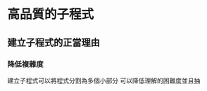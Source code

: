 # 高品質的子程式
##  建立子程式的正當理由
### 降低複雜度
建立子程式可以將程式分割為多個小部分 可以降低理解的困難度並且抽
<!--stackedit_data:
eyJoaXN0b3J5IjpbMTI2ODgwNTMwLC0xOTEwMTcxNzQyLC0yMD
g4NzQ2NjEyXX0=
-->